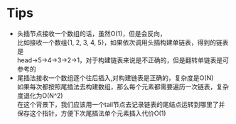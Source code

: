 # Tips

- 头插节点接收一个数组的话，虽然O(1)，但是会反向，
  <br>
  比如接收一个数组{1, 2, 3, 4, 5}，如果依次调用头插构建单链表，得到的链表是
  <br>
  head->5->4->3->2->1，对于构建链表来说是不正确的，但是翻转单链表是可参考的
- 尾插法接收一个数组逐个往后插入,对构建链表是正确的，复杂度是O(N)
  <br>
  如果每次都按照尾插法去构建数组，那么每个元素都需要遍历一次链表，复杂度退化为O(N^2)
  <br>
  在这个背景下，我们应该用一个tail节点去记录链表的尾结点运转到哪里了并保存这个指针，方便下次尾插法单个元素插入代价O(1)
